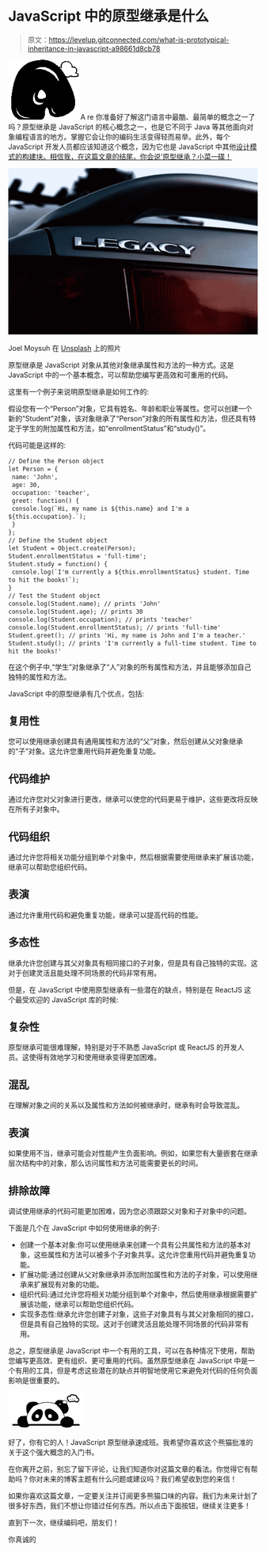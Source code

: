 # JavaScript 中的原型继承是什么

> 原文：<https://levelup.gitconnected.com/what-is-prototypical-inheritance-in-javascript-a98661d8cb78>

![A](img/e335c4dacc10fa5bf9454d1eacca89b2.png)  A   re 你准备好了解这门语言中最酷、最简单的概念之一了吗？原型继承是 JavaScript 的核心概念之一，也是它不同于 Java 等其他面向对象编程语言的地方。掌握它会让你的编码生活变得轻而易举。此外，每个 JavaScript 开发人员都应该知道这个概念，因为它也是 JavaScript 中其他[设计模式的构建块。相信我，在这篇文章的结尾，你会说‘原型继承？小菜一碟！](https://pandaquests.medium.com/overview-of-design-patterns-in-javascript-27d14530397a)

![](img/727b5c2f4487624e93b6fa6504b6f8a0.png)

Joel Moysuh 在 [Unsplash](https://unsplash.com?utm_source=medium&utm_medium=referral) 上的照片

原型继承是 JavaScript 对象从其他对象继承属性和方法的一种方式。这是 JavaScript 中的一个基本概念，可以帮助您编写更高效和可重用的代码。

这里有一个例子来说明原型继承是如何工作的:

假设您有一个“Person”对象，它具有姓名、年龄和职业等属性。您可以创建一个新的“Student”对象，该对象继承了“Person”对象的所有属性和方法，但还具有特定于学生的附加属性和方法，如“enrollmentStatus”和“study()”。

代码可能是这样的:

```
// Define the Person object
let Person = {
 name: 'John',
 age: 30,
 occupation: 'teacher',
 greet: function() {
 console.log(`Hi, my name is ${this.name} and I'm a ${this.occupation}.`);
 }
};
// Define the Student object
let Student = Object.create(Person);
Student.enrollmentStatus = 'full-time';
Student.study = function() {
 console.log(`I'm currently a ${this.enrollmentStatus} student. Time to hit the books!`);
}
// Test the Student object
console.log(Student.name); // prints 'John'
console.log(Student.age); // prints 30
console.log(Student.occupation); // prints 'teacher'
console.log(Student.enrollmentStatus); // prints 'full-time'
Student.greet(); // prints 'Hi, my name is John and I'm a teacher.'
Student.study(); // prints 'I'm currently a full-time student. Time to hit the books!'
```

在这个例子中,“学生”对象继承了“人”对象的所有属性和方法，并且能够添加自己独特的属性和方法。

JavaScript 中的原型继承有几个优点，包括:

## 复用性

您可以使用继承创建具有通用属性和方法的“父”对象，然后创建从父对象继承的“子”对象。这允许您重用代码并避免重复功能。

## 代码维护

通过允许您对父对象进行更改，继承可以使您的代码更易于维护，这些更改将反映在所有子对象中。

## 代码组织

通过允许您将相关功能分组到单个对象中，然后根据需要使用继承来扩展该功能，继承可以帮助您组织代码。

## 表演

通过允许重用代码和避免重复功能，继承可以提高代码的性能。

## 多态性

继承允许您创建与其父对象具有相同接口的子对象，但是具有自己独特的实现。这对于创建灵活且能处理不同场景的代码非常有用。

但是，在 JavaScript 中使用原型继承有一些潜在的缺点，特别是在 ReactJS 这个最受欢迎的 JavaScript 库的时候:

## 复杂性

原型继承可能很难理解，特别是对于不熟悉 JavaScript 或 ReactJS 的开发人员。这使得有效地学习和使用继承变得更加困难。

## 混乱

在理解对象之间的关系以及属性和方法如何被继承时，继承有时会导致混乱。

## 表演

如果使用不当，继承可能会对性能产生负面影响。例如，如果您有大量嵌套在继承层次结构中的对象，那么访问属性和方法可能需要更长的时间。

## 排除故障

调试使用继承的代码可能更加困难，因为您必须跟踪父对象和子对象中的问题。

下面是几个在 JavaScript 中如何使用继承的例子:

*   创建一个基本对象:你可以使用继承来创建一个具有公共属性和方法的基本对象，这些属性和方法可以被多个子对象共享。这允许您重用代码并避免重复功能。
*   扩展功能:通过创建从父对象继承并添加附加属性和方法的子对象，可以使用继承来扩展现有对象的功能。
*   组织代码:通过允许您将相关功能分组到单个对象中，然后使用继承根据需要扩展该功能，继承可以帮助您组织代码。
*   实现多态性:继承允许您创建子对象，这些子对象具有与其父对象相同的接口，但是具有自己独特的实现。这对于创建灵活且能处理不同场景的代码非常有用。

总之，原型继承是 JavaScript 中一个有用的工具，可以在各种情况下使用，帮助您编写更高效、更有组织、更可重用的代码。虽然原型继承在 JavaScript 中是一个有用的工具，但是考虑这些潜在的缺点并明智地使用它来避免对代码的任何负面影响是很重要的。

![](img/5c7fdb823e2c7f4190f716ff6bed224c.png)

好了，你有它的人！JavaScript 原型继承速成班。我希望你喜欢这个熊猫批准的关于这个强大概念的入门书。

在你离开之前，别忘了留下评论，让我们知道你对这篇文章的看法。你觉得它有帮助吗？你对未来的博客主题有什么问题或建议吗？我们希望收到您的来信！

如果你喜欢这篇文章，一定要关注并订阅更多熊猫口味的内容。我们为未来计划了很多好东西，我们不想让你错过任何东西。所以点击下面按钮，继续关注更多！

直到下一次，继续编码吧，朋友们！

你真诚的